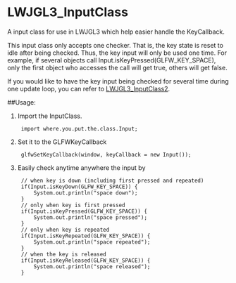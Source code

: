 # LWJGL3_InputClass
A input class for use in LWJGL3 which help easier handle the KeyCallback.

This input class only accepts one checker. That is, the key state is reset to idle after being checked. Thus, the key input will only be used one time. For example, if several objects call Input.isKeyPressed(GLFW_KEY_SPACE), only the first object who accesses the call will get true, others will get false.

If you would like to have the key input being checked for several time during one update loop, you can refer to [LWJGL3_InputClass2](https://github.com/yichen0831/LWJGL3_InputClass2).

##Usage:

1. Import the InputClass.

        import where.you.put.the.class.Input;


2. Set it to the GLFWKeyCallback

        glfwSetKeyCallback(window, keyCallback = new Input());


3. Easily check anytime anywhere the input by

        // when key is down (including first pressed and repeated)
        if(Input.isKeyDown(GLFW_KEY_SPACE)) {
            System.out.println("space down");
        }
        // only when key is first pressed
        if(Input.isKeyPressed(GLFW_KEY_SPACE)) {
            System.out.println("space pressed");
        }
        // only when key is repeated
        if(Input.isKeyRepeated(GLFW_KEY_SPACE)) {
            System.out.println("space repeated");
        }
        // when the key is released
        if(Input.isKeyReleased(GLFW_KEY_SPACE)) {
            System.out.println("space released");
        }
